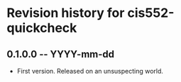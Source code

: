 # Revision history for cis552-quickcheck

## 0.1.0.0 -- YYYY-mm-dd

* First version. Released on an unsuspecting world.
